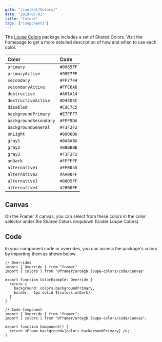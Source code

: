 ```yaml
---
path: "/content/Colors/"
date: "2019-07-01"
title: "Colors"
tags: ["components"]
---
```


The [Loupe Colors](https://store.framer.com/package/aroagb/loupe-colors) package includes a set of Shared Colors. Visit the homepage to get a more detailed description of how and when to use each color.

| Color                 | Code      |
| :-------------------- | :-------- |
| `primary`             | `#0055FF` |
| `primaryActive`       | `#98E7FF` |
| `secondary`           | `#FF7744` |
| `secondaryActive`     | `#FFC6A8` |
| `destructive`         | `#A61A14` |
| `destructiveActive`   | `#D4504C` |
| `disabled`            | `#C9C7C5` |
| `backgroundPrimary`   | `#E7FFF7` |
| `backgroundSecondary` | `#FFF9DA` |
| `backgroundGeneral`   | `#F3F2F2` |
| `onLight`             | `#000000` |
| `gray1`               | `#8A8A8A` |
| `gray2`               | `#BBBBBB` |
| `gray3`               | `#F3F2F2` |
| `onDark`              | `#FFFFFF` |
| `alternative1`        | `#FF0055` |
| `alternative2`        | `#AA00FF` |
| `alternative3`        | `#00D5FF` |
| `alternative4`        | `#2B00FF` |

## Canvas

On the Framer X canvas, you can select from these colors in the color selector
under the Shared Colors dropdown (Under Loupe Colors).

## Code

In your component code or overrides, you can access the package's colors by
importing them as shown below.

```tsx
// Overrides
import { Override } from "framer"
import { colors } from '@framer/aroagb.loupe-colors/code/canvas'

export function ColorExample: Override {
  return {
    background: colors.backgroundPrimary,
    border: `1px solid ${colors.onDark}`
  }
}
```

```tsx
// Code Component
import { Override } from "framer";
import { colors } from "@framer/aroagb.loupe-colors/code/canvas";

export function Component() {
  return <Frame background={colors.backgroundPrimary} />;
}
```
